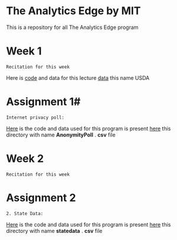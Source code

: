 # The Analytics Edge by MIT
This is a repository for all The Analytics Edge program 
# Week 1 #
~~~
Recitation for this week
~~~
Here is [code](https://github.com/anilcs13m/DATA_analytics/blob/master/Unit1_Recitation.R) and data for this lecture [data](https://github.com/anilcs13m/DATA_analytics/tree/master/data) this name USDA
# Assignment 1#
~~~
Internet privacy poll:
~~~
[Here](https://github.com/anilcs13m/DATA_analytics/blob/master/InternetPrivacyPoll.R) is the code and data used for this program is 
present [here](https://github.com/anilcs13m/DATA_analytics/tree/master/data) this directory with name **AnonymityPoll** . **csv** file

# Week 2 #
~~~
Recitation for this week
~~~
# Assignment 2 #
~~~
2. State Data:
~~~
[Here](https://github.com/anilcs13m/DATA_analytics/blob/master/StateData.R) is the code and data used for this program is 
present [here](https://github.com/anilcs13m/DATA_analytics/tree/master/data) this directory with name **statedata** . **csv** file
